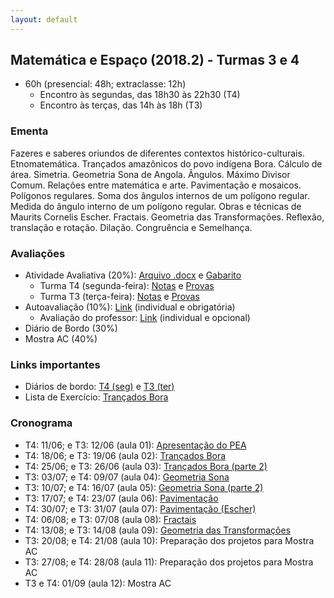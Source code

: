 ```yaml
---
layout: default
---
```


## Matemática e Espaço (2018.2) - Turmas 3 e 4
+ 60h (presencial: 48h; extraclasse: 12h)
  + Encontro às segundas, das 18h30 às 22h30 (T4)
  + Encontro às terças, das 14h às 18h (T3)

### Ementa
Fazeres e saberes oriundos de diferentes contextos histórico-culturais. Etnomatemática. Trançados amazônicos do povo indígena Bora. Cálculo de área. Simetria. Geometria Sona de Angola. Ângulos. Máximo Divisor Comum. Relações entre matemática e arte. Pavimentação e mosaicos. Polígonos regulares. Soma dos ângulos internos de um polígono regular. Medida do ângulo interno de um polígono regular. Obras e técnicas de Maurits Cornelis Escher. Fractais. Geometria das Transformações. Reflexão, translação e rotação. Dilação. Congruência e Semelhança.

### Avaliações
+ Atividade Avaliativa (20%): [Arquivo .docx](https://www.dropbox.com/s/lk6x3fyt5pparx4/ME-prova.docx?dl=0) e [Gabarito](https://www.dropbox.com/s/00crskc7p5bllqv/ME-prova-gabarito.pdf?dl=0)
  + Turma T4 (segunda-feira): [Notas](https://docs.google.com/spreadsheets/d/1f--1bnhEXS9-aE7ZJUoFald_Lac8aMG7xhYcdmxrSRk/edit?usp=sharing) e [Provas](https://drive.google.com/drive/folders/1sSWZQdTTxkhZWNTW4nq9HbuLfdUQ-DTk?usp=sharing)
  + Turma T3 (terça-feira): [Notas](https://docs.google.com/spreadsheets/d/1ktRgbRtuOOiSwuN1Jehj7n9S34Kg-C74QEyOzlaB3RU/edit?usp=sharing) e [Provas](https://drive.google.com/drive/folders/1o8WU33jgFn4InBK8Z4KKW6AzaNYusr-T?usp=sharing)
+ Autoavaliação (10%): [Link](https://goo.gl/forms/Ah91b85O8o0AV9a43) (individual e obrigatória)
  + Avaliação do professor: [Link](https://goo.gl/forms/BOZGkIS4P7LcVfx33) (individual e opcional)
+ Diário de Bordo (30%)
+ Mostra AC (40%)

### Links importantes
+ Diários de bordo: [T4 (seg)](https://docs.google.com/spreadsheets/d/1bFnRKRkbE44TQTRgdxqkLNxrGOlUUijVSy-07JJZ6Ms/edit?usp=sharing) e [T3 (ter)](https://docs.google.com/spreadsheets/d/1JFv5T_gZCs_wYqYmhdl9hpiooSWTyFVqRBJMPEuye-k/edit?usp=sharing)
+ Lista de Exercício: [Trançados Bora](https://www.dropbox.com/s/5uhw0tvhrv6ywpu/Lista01.pdf?dl=0)

### Cronograma
+ T4: 11/06; e T3: 12/06 (aula 01): [Apresentação do PEA](https://www.dropbox.com/s/dw5s1sqxv7bj6gz/aula01-ME.pdf?dl=0)
+ T4: 18/06; e T3: 19/06 (aula 02): [Trançados Bora](https://www.dropbox.com/s/xe9y13v5dpcnlxa/aula02-ME.pdf?dl=0)
+ T4: 25/06; e T3: 26/06 (aula 03): [Trançados Bora (parte 2)](https://www.dropbox.com/s/prr2nayfuaasyvu/aula03-ME.pdf?dl=0)
+ T3: 03/07; e T4: 09/07 (aula 04): [Geometria Sona](https://www.dropbox.com/s/e00l4vhp4vu5ap0/aula04-ME.pdf?dl=0)
+ T3: 10/07; e T4: 16/07 (aula 05): [Geometria Sona (parte 2)](https://www.dropbox.com/s/waah3p2ern6kpyy/aula05-ME.pdf?dl=0)
+ T3: 17/07; e T4: 23/07 (aula 06): [Pavimentação](https://www.dropbox.com/s/4fmje6f21jipepa/aula06-ME.pdf?dl=0)
+ T4: 30/07; e T3: 31/07 (aula 07): [Pavimentação (Escher)](https://www.dropbox.com/s/n8imtcf0ncrg6y4/aula07-ME.pdf?dl=0)
+ T4: 06/08; e T3: 07/08 (aula 08): [Fractais](https://www.dropbox.com/s/doewzutz66shuve/aula08-ME.pdf?dl=0)
+ T4: 13/08; e T3: 14/08 (aula 09): [Geometria das Transformações](https://www.dropbox.com/s/151osxgvgpqdzav/aula09-ME.pdf?dl=0)
+ T3: 20/08; e T4: 21/08 (aula 10): Preparação dos projetos para Mostra AC
+ T3: 27/08; e T4: 28/08 (aula 11): Preparação dos projetos para Mostra AC
+ T3 e T4: 01/09 (aula 12): Mostra AC
